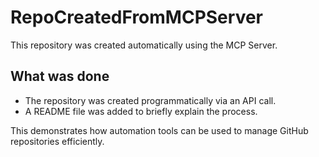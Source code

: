 # RepoCreatedFromMCPServer

This repository was created automatically using the MCP Server.

## What was done
- The repository was created programmatically via an API call.
- A README file was added to briefly explain the process.

This demonstrates how automation tools can be used to manage GitHub repositories efficiently.